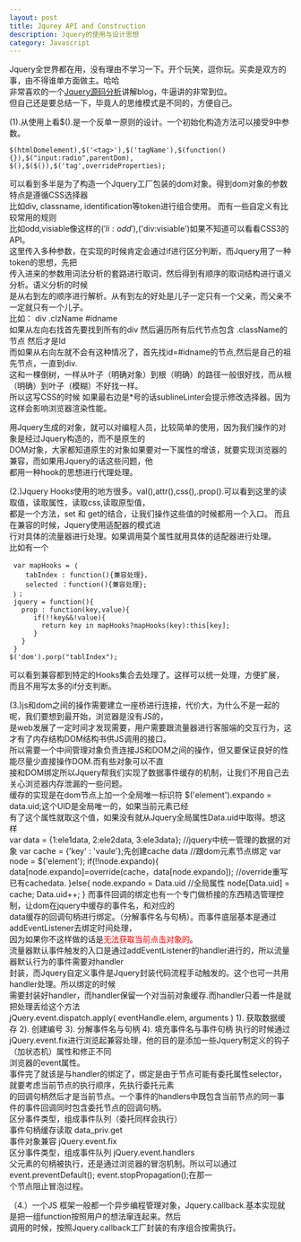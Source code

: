 ```yaml
---
layout: post
title: Jqurey API and Construction
description: Jquery的使用与设计思想
category: Javascript
---
```

Jquery全世界都在用，没有理由不学习一下。开个玩笑，逗你玩。买卖是双方的事，由不得谁单方面做主。哈哈  
非常喜欢的一个[Jquery源码分析][1]讲解blog，牛逼讲的非常到位。  
但自己还是要总结一下，毕竟人的思维模式是不同的，方便自己。  

(1).从使用上看$().是一个反单一原则的设计。一个初始化构造方法可以接受9中参数。  

    $(htmlDomelement),$('<tag>'),$('tagName'),$(function(){}),$("input:radio",parentDom),  
    $(),$($()),$('tag',overrideProperties);
    
可以看到多半是为了构造一个Jquery工厂包装的dom对象。得到dom对象的参数特点是遵循CSS选择器  
比如div, classname, identification等token进行组合使用。 而有一些自定义有比较常用的规则  
比如odd,visiable像这样的$('li:odd'),$('div:visiable')如果不知道可以看看CSS3的API。  
这里传入多种参数，在实现的时候肯定会通过if进行区分判断，而Jquery用了一种token的思想，先把  
传入进来的参数用词法分析的套路进行取词，然后得到有顺序的取词结构进行语义分析。语义分析的时候  
是从右到左的顺序进行解析。从有到左的好处是儿子一定只有一个父亲，而父亲不一定就只有一个儿子。  
比如：
    div .clzName #idname   
    如果从左向右找首先要找到所有的div 然后遍历所有后代节点包含 .className的节点 然后才是Id  
    而如果从右向左就不会有这种情况了，首先找id=#idname的节点,然后是自己的祖先节点，一直到div.  
    这和一棵倒树，一样从叶子（明确对象）到根（明确）的路径一般很好找，而从根（明确）到叶子（模糊）不好找一样。  
    所以这写CSS的时候 如果最右边是*号的话sublineLinter会提示修改选择器。因为这样会影响浏览器渲染性能。  
    
用Jquery生成的对象，就可以对编程人员，比较简单的使用，因为我们操作的对象是经过Jquery构造的，而不是原生的  
DOM对象，大家都知道原生的对象如果要对一下属性的增该，就要实现浏览器的兼容，而如果用Jquery的话这些问题，他  
都用一种hook的思想进行代理处理。

(2.)Jquery Hooks使用的地方很多。val(),attr(),css(),.prop().可以看到这里的读取值，读取属性，读取css,读取原型值，  
都是一个方法，set 和 get的结合，让我们操作这些值的时候都用一个入口。 而且在兼容的时候，Jquery使用适配器的模式进  
行对具体的流量器进行处理。如果调用莫个属性就用具体的适配器进行处理。  
比如有一个

     var mapHooks = ｛
        tabIndex : function(){兼容处理}，
        selected ：function(){兼容处理};
     ｝；
     jquery = function(){
       prop : function(key,value){
          if(!!key&&!value){
            return key in mapHooks?mapHooks(key):this[key];
          }
       }
     }
    $('dom').porp("tablIndex");

可以看到兼容都到特定的Hooks集合去处理了。这样可以统一处理，方便扩展，而且不用写太多的if分支判断。

(3.)js和dom之间的操作需要建立一座桥进行连接，代价大，为什么不是一起的呢，我们要想到最开始，浏览器是没有JS的，  
是web发展了一定时间才发现需要，用户需要跟流量器进行客服端的交互行为，这才有了内存结构DOM结构书供JS调用的接口。  
所以需要一个中间管理对象负责连接JS和DOM之间的操作，但又要保证良好的性能尽量少直接操作DOM.而有些对象可以不直  
接和DOM绑定所以Jquery帮我们实现了数据事件缓存的机制，让我们不用自己去关心浏览器内存泄漏的一些问题。  
缓存的实现是在dom节点上加一个全局唯一标识符 $('element').expando = data.uid;这个UID是全局唯一的，如果当前元素已经  
有了这个属性就取这个值，如果没有就从Jquery全局属性Data.uid中取得。想这样  
    var data = {1:ele1data,
                2:ele2data,
                3:ele3data};  //jquery中统一管理的数据的对象
    var cache = {'key' : 'vaule'};先创建cache data
    //跟dom元素节点绑定
    var node =  $('element');
    if(!!node.expando){
        data[node.expando]=override(cache，data[node.expando]); //override重写已有cachedata.
    }else{
        node.expando = Data.uid //全局属性
        node[Data.uid] = cache;
        Data.uid++;
    }
而事件回调的绑定也有一个专门做桥接的东西精选管理控制，让dom在jquery中缓存的事件名，和对应的  
data缓存的回调句柄进行绑定。（分解事件名与句柄）。而事件底层基本是通过addEventListener去绑定时间处理，  
因为如果你不这样做的话是<span style="color:red;">无法获取当前点击对象的</span>。<br/>
流量器默认事件触发的入口是通过addEventListener的handler进行的，所以流量器默认行为的事件需要对handler  
封装，而Jquery自定义事件是Jquery封装代码流程手动触发的。这个也可一共用handler处理。所以绑定的时候  
需要封装好handler，而handler保留一个对当前对象缓存.而handler只着一件是就把处理丢给这个方法  
jQuery.event.dispatch.apply( eventHandle.elem, arguments )
   1).  获取数据缓存
   2).  创建编号
   3).  分解事件名与句柄
   4).  填充事件名与事件句柄
执行的时候通过jQuery.event.fix进行浏览起兼容处理，他的目的是添加一些Jquery制定义的钩子（加状态机）属性和修正不同  
浏览器的event属性。  
事件完了就该是与handler的绑定了，绑定是由于节点可能有委托属性selector，就要考虑当前节点的执行顺序，先执行委托元素  
的回调句柄然后才是当前节点。一个事件的handlers中既包含当前节点的同一事件的事件回调同时包含委托节点的回调句柄。  
区分事件类型，组成事件队列（委托同样会执行）  
  事件句柄缓存读取  data_priv.get  
  事件对象兼容       jQuery.event.fix  
  区分事件类型，组成事件队列  jQuery.event.handlers  
父元素的句柄被执行，还是通过浏览器的冒泡机制。所以可以通过 event.preventDefault();  event.stopPropagation();在那一  
个节点阻止冒泡过程。

（4.）一个JS 框架一般都一个异步编程管理对象，Jquery.callback.基本实现就是把一组function按照用户的想法窜连起来。然后  
调用的时候，按照Jquery.callback工厂封装的有序组合按需执行。

[1]: http://www.cnblogs.com/aaronjs/category/511281.html
